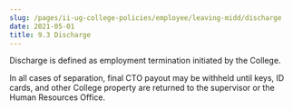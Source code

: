 ```yaml
---
slug: /pages/ii-ug-college-policies/employee/leaving-midd/discharge
date: 2021-05-01
title: 9.3 Discharge
---
```

Discharge is defined as employment termination initiated by the College.

In all cases of separation, final CTO payout may be withheld until keys, ID cards, and other College property are returned to the supervisor or the Human Resources Office.